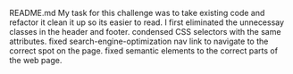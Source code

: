 README.md
 My task for this challenge was to take existing code and refactor it clean it up so its easier to read.
 I first eliminated the unnecessay classes in the header and footer.
 condensed CSS selectors with the same attributes.
 fixed search-engine-optimization nav link to navigate to the correct spot on the page. 
 fixed semantic elements to the correct parts of the web page.